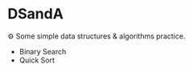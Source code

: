 # DSandA

⚙ Some simple data structures &amp; algorithms practice.

-   Binary Search
-   Quick Sort
